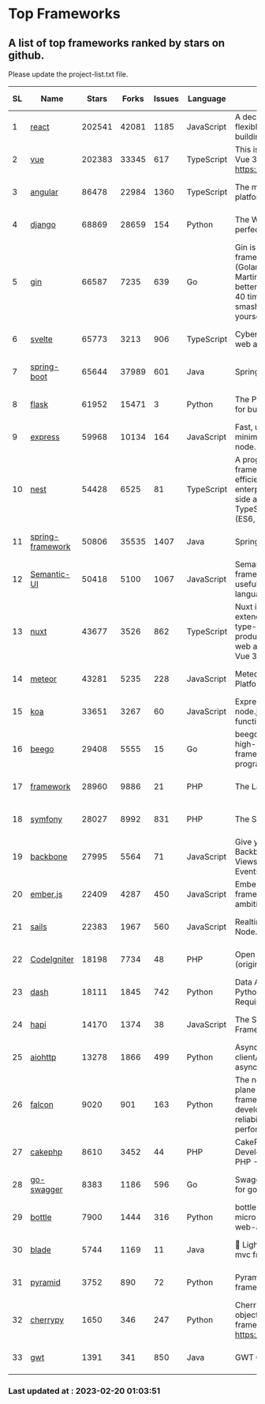 # Top Frameworks
## A list of top frameworks ranked by stars on github.  
Please update the project-list.txt file.

| SL| Name  | Stars| Forks| Issues | Language | Description | Last Commit |
| --| ------| -----| ---- | ------ | -------- | ----------- | ----------- |
| 1 | [react](https://github.com/facebook/react) | 202541 | 42081 | 1185 | JavaScript | A declarative, efficient, and flexible JavaScript library for building user interfaces. | 2023-02-17 21:00:18 |
| 2 | [vue](https://github.com/vuejs/vue) | 202383 | 33345 | 617 | TypeScript | This is the repo for Vue 2. For Vue 3, go to https://github.com/vuejs/core | 2023-02-04 18:16:38 |
| 3 | [angular](https://github.com/angular/angular) | 86478 | 22984 | 1360 | TypeScript | The modern web developer’s platform | 2023-02-18 02:42:27 |
| 4 | [django](https://github.com/django/django) | 68869 | 28659 | 154 | Python | The Web framework for perfectionists with deadlines. | 2023-02-18 15:28:10 |
| 5 | [gin](https://github.com/gin-gonic/gin) | 66587 | 7235 | 639 | Go | Gin is a HTTP web framework written in Go (Golang). It features a Martini-like API with much better performance -- up to 40 times faster. If you need smashing performance, get yourself some Gin. | 2023-02-19 13:25:48 |
| 6 | [svelte](https://github.com/sveltejs/svelte) | 65773 | 3213 | 906 | TypeScript | Cybernetically enhanced web apps | 2023-02-14 18:36:48 |
| 7 | [spring-boot](https://github.com/spring-projects/spring-boot) | 65644 | 37989 | 601 | Java | Spring Boot | 2023-02-17 15:04:28 |
| 8 | [flask](https://github.com/pallets/flask) | 61952 | 15471 | 3 | Python | The Python micro framework for building web applications. | 2023-02-16 14:27:41 |
| 9 | [express](https://github.com/expressjs/express) | 59968 | 10134 | 164 | JavaScript | Fast, unopinionated, minimalist web framework for node. | 2022-11-02 01:13:10 |
| 10 | [nest](https://github.com/nestjs/nest) | 54428 | 6525 | 81 | TypeScript | A progressive Node.js framework for building efficient, scalable, and enterprise-grade server-side applications on top of TypeScript & JavaScript (ES6, ES7, ES8) 🚀 | 2023-02-17 07:53:16 |
| 11 | [spring-framework](https://github.com/spring-projects/spring-framework) | 50806 | 35535 | 1407 | Java | Spring Framework | 2023-02-19 17:52:44 |
| 12 | [Semantic-UI](https://github.com/Semantic-Org/Semantic-UI) | 50418 | 5100 | 1067 | JavaScript | Semantic is a UI component framework based around useful principles from natural language. | 2023-01-11 17:05:32 |
| 13 | [nuxt](https://github.com/nuxt/nuxt) | 43677 | 3526 | 862 | TypeScript | Nuxt is an intuitive and extendable way to create type-safe, performant and production-grade full-stack web apps and websites with Vue 3. | 2023-02-18 22:11:01 |
| 14 | [meteor](https://github.com/meteor/meteor) | 43281 | 5235 | 228 | JavaScript | Meteor, the JavaScript App Platform | 2023-02-10 21:00:16 |
| 15 | [koa](https://github.com/koajs/koa) | 33651 | 3267 | 60 | JavaScript | Expressive middleware for node.js using ES2017 async functions | 2023-01-02 06:55:07 |
| 16 | [beego](https://github.com/beego/beego) | 29408 | 5555 | 15 | Go | beego is an open-source, high-performance web framework for the Go programming language. | 2023-02-07 02:33:55 |
| 17 | [framework](https://github.com/laravel/framework) | 28960 | 9886 | 21 | PHP | The Laravel Framework. | 2023-02-19 01:45:02 |
| 18 | [symfony](https://github.com/symfony/symfony) | 28027 | 8992 | 831 | PHP | The Symfony PHP framework | 2023-02-18 13:34:49 |
| 19 | [backbone](https://github.com/jashkenas/backbone) | 27995 | 5564 | 71 | JavaScript | Give your JS App some Backbone with Models, Views, Collections, and Events | 2023-01-04 11:09:21 |
| 20 | [ember.js](https://github.com/emberjs/ember.js) | 22409 | 4287 | 450 | JavaScript | Ember.js - A JavaScript framework for creating ambitious web applications | 2023-02-17 13:41:07 |
| 21 | [sails](https://github.com/balderdashy/sails) | 22383 | 1967 | 560 | JavaScript | Realtime MVC Framework for Node.js | 2023-02-17 22:35:42 |
| 22 | [CodeIgniter](https://github.com/bcit-ci/CodeIgniter) | 18198 | 7734 | 48 | PHP | Open Source PHP Framework (originally from EllisLab) | 2023-01-26 22:11:27 |
| 23 | [dash](https://github.com/plotly/dash) | 18111 | 1845 | 742 | Python | Data Apps & Dashboards for Python. No JavaScript Required. | 2023-02-15 20:32:05 |
| 24 | [hapi](https://github.com/hapijs/hapi) | 14170 | 1374 | 38 | JavaScript | The Simple, Secure Framework Developers Trust | 2023-02-14 06:09:32 |
| 25 | [aiohttp](https://github.com/aio-libs/aiohttp) | 13278 | 1866 | 499 | Python | Asynchronous HTTP client/server framework for asyncio and Python | 2023-02-16 18:07:06 |
| 26 | [falcon](https://github.com/falconry/falcon) | 9020 | 901 | 163 | Python | The no-magic web data plane API and microservices framework for Python developers, with a focus on reliability, correctness, and performance at scale. | 2023-01-18 20:42:26 |
| 27 | [cakephp](https://github.com/cakephp/cakephp) | 8610 | 3452 | 44 | PHP | CakePHP: The Rapid Development Framework for PHP - Official Repository | 2023-02-18 21:35:44 |
| 28 | [go-swagger](https://github.com/go-swagger/go-swagger) | 8383 | 1186 | 596 | Go | Swagger 2.0 implementation for go | 2023-02-04 17:37:23 |
| 29 | [bottle](https://github.com/bottlepy/bottle) | 7900 | 1444 | 316 | Python | bottle.py is a fast and simple micro-framework for python web-applications. | 2022-09-05 15:24:52 |
| 30 | [blade](https://github.com/lets-blade/blade) | 5744 | 1169 | 11 | Java | :rocket: Lightning fast and elegant mvc framework for Java8 | 2022-05-10 12:38:06 |
| 31 | [pyramid](https://github.com/Pylons/pyramid) | 3752 | 890 | 72 | Python | Pyramid - A Python web framework | 2023-02-16 13:50:59 |
| 32 | [cherrypy](https://github.com/cherrypy/cherrypy) | 1650 | 346 | 247 | Python | CherryPy is a pythonic, object-oriented HTTP framework.      https://cherrypy.dev | 2023-01-09 16:26:47 |
| 33 | [gwt](https://github.com/gwtproject/gwt) | 1391 | 341 | 850 | Java | GWT Open Source Project | 2023-01-12 13:59:04 |

### Last updated at : 2023-02-20 01:03:51

